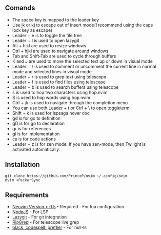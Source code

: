 ## Comands

- The space key is mapped to the leader key
- Use jk or kj to escape out of insert mode(I recommend using the caps lock key as escape)
- Leader + e is to toggle the file tree
- Leader + l is used to open lazygit
- Alt + hjkl are used to resize windows
- Ctrl + hjkl are used to navigate around windows
- Tab and Shift-Tab are used to cycle through buffers
- K and J are used to move the selected text up or down in visual mode
- Leader + / is used to comment or uncomment the current line in normal mode and selected lines in visual mode
- Leader + r is used to grep text using telescope
- Leader + f is used to find files using telescope
- Leader + b is used to search buffers using telescope
- s is used to hop two characters using hop.nvim
- S is used to hop words using hop.nvim
- Ctrl + jk is used to navigate through the completion menu
- You can use both Leader + t or Ctrl + \ to open toggleterm
- Shift + k is used for lspsaga hover doc
- gd is for go to definition
- gD is for go to declaration
- gr is for references
- gi is for implementation
- ca is for code actions
- Leader + z is for zen mode. If you have zen-mode, then Twilight is activated automatically.

## Installation

```
git clone https://github.com/PrinceP/nvim ~/.config/nvim
nvim +PackerSync
```

## Requirements

- [Neovim Version > 0.5](https://github.com/neovim/neovim/releases/tag/v0.5.0) - Required - For lua configuration
- [NodeJS](https://nodejs.org) - For LSP
- [Lazygit](https://github.com/jesseduffield/lazygit) - For git integration
- [RipGrep](https://github.com/BurntSushi/ripgrep) - For telescope live grep
- [black, codespell, prettier](https://github.com/jose-elias-alvarez/null-ls.nvim/blob/main/doc/BUILTINS.md) - For null-ls
